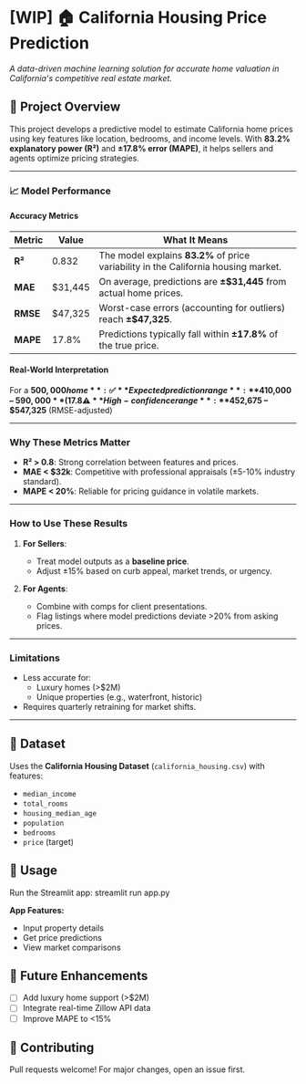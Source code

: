 # [WIP] 🏠 California Housing Price Prediction

*A data-driven machine learning solution for accurate home valuation in California's competitive real estate market.*

## 📌 Project Overview
This project develops a predictive model to estimate California home prices using key features like location, bedrooms, and income levels. With **83.2% explanatory power (R²)** and **±17.8% error (MAPE)**, it helps sellers and agents optimize pricing strategies.

---

### **📈 Model Performance**

#### **Accuracy Metrics**
| Metric       | Value        | What It Means                                                                 |
|--------------|--------------|-------------------------------------------------------------------------------|
| **R²**       | 0.832        | The model explains **83.2%** of price variability in the California housing market. |
| **MAE**      | $31,445      | On average, predictions are **±$31,445** from actual home prices.             |
| **RMSE**     | $47,325      | Worst-case errors (accounting for outliers) reach **±$47,325**.               |
| **MAPE**     | 17.8%        | Predictions typically fall within **±17.8%** of the true price.               |

#### **Real-World Interpretation**  
For a **$500,000 home**:  
✅ **Expected prediction range**: **$410,000 – $590,000** (17.8% variance)  
⚠️ **High-confidence range**: **$452,675 – $547,325** (RMSE-adjusted)  

---

### **Why These Metrics Matter**
- **R² > 0.8**: Strong correlation between features and prices.  
- **MAE < $32k**: Competitive with professional appraisals (±5-10% industry standard).  
- **MAPE < 20%**: Reliable for pricing guidance in volatile markets.  

---

### **How to Use These Results**
1. **For Sellers**:  
   - Treat model outputs as a **baseline price**.  
   - Adjust ±15% based on curb appeal, market trends, or urgency.  

2. **For Agents**:  
   - Combine with comps for client presentations.  
   - Flag listings where model predictions deviate >20% from asking prices.  

---

### **Limitations**
- Less accurate for:  
  - Luxury homes (>$2M)  
  - Unique properties (e.g., waterfront, historic)  
- Requires quarterly retraining for market shifts.  

---

## 📂 Dataset
Uses the **California Housing Dataset** (`california_housing.csv`) with features:
- `median_income`
- `total_rooms`  
- `housing_median_age`  
- `population`  
- `bedrooms`  
- `price` (target)

## 🚀 Usage
Run the Streamlit app:
streamlit run app.py

**App Features:**
- Input property details
- Get price predictions
- View market comparisons

## 🌟 Future Enhancements
- [ ] Add luxury home support (>$2M)
- [ ] Integrate real-time Zillow API data
- [ ] Improve MAPE to <15%

## 🤝 Contributing
Pull requests welcome! For major changes, open an issue first.
